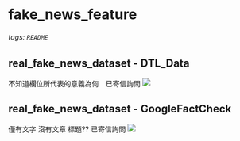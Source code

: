 # fake_news_feature

###### tags: `README`


## real_fake_news_dataset - DTL_Data 
不知道欄位所代表的意義為何　已寄信詢問
![](https://i.imgur.com/g1aC39f.png)


## real_fake_news_dataset - GoogleFactCheck
僅有文字 沒有文章 標題?? 已寄信詢問
![](https://i.imgur.com/DzkDLhT.png)
